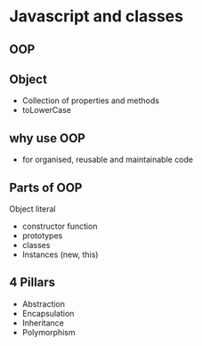 # Javascript and classes

## OOP

## Object
- Collection of properties and methods
- toLowerCase

## why use OOP
- for organised, reusable and maintainable code

## Parts of OOP
Object literal
- constructor function
- prototypes
- classes
- Instances (new, this)

## 4 Pillars 
- Abstraction
- Encapsulation
- Inheritance
- Polymorphism
